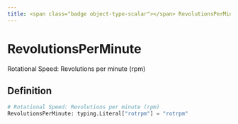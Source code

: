 ```yaml
---
title: <span class="badge object-type-scalar"></span> RevolutionsPerMinute
---
```

# <span class="badge object-type-scalar"></span> RevolutionsPerMinute

Rotational Speed: Revolutions per minute (rpm)

## Definition

```python
# Rotational Speed: Revolutions per minute (rpm)
RevolutionsPerMinute: typing.Literal["rotrpm"] = "rotrpm"
```
